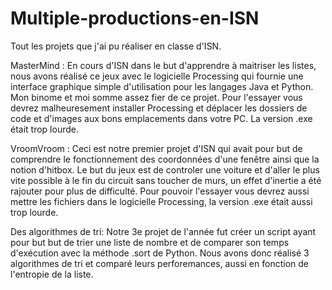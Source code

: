 # Multiple-productions-en-ISN
Tout les projets que j'ai pu réaliser en classe d'ISN.

MasterMind : En cours d'ISN dans le but d'apprendre à maitriser les listes, nous avons réalisé ce jeux avec le logicielle Processing qui fournie une interface graphique simple d'utilisation pour les langages Java et Python.
Mon binome et moi somme assez fier de ce projet. Pour l'essayer vous devrez malheuresement installer Processing et déplacer les dossiers de code et d'images aux bons emplacements dans votre PC. La version .exe était trop lourde.


VroomVroom : Ceci est notre premier projet d'ISN qui avait pour but de comprendre le fonctionnement des coordonnées d'une fenêtre ainsi que la notion d'hitbox. Le but du jeux est de controler une voiture et d'aller le plus vite possible à le fin du circuit sans toucher de murs, un effet d'inertie a été rajouter pour plus de difficulté. Pour pouvoir l'essayer vous devrez aussi mettre les fichiers dans le logicielle Processing, la version .exe était aussi trop lourde.

Des algorithmes de tri: Notre 3e projet de l'année fut créer un script ayant pour but but de trier une liste de nombre et de comparer son temps d'exécution avec la méthode .sort de Python. Nous avons donc réalisé 3 algorithmes de tri et comparé leurs perforemances, aussi en fonction de l'entropie de la liste.
